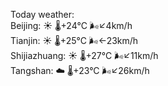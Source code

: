 Today weather:  
Beijing: ☀️   🌡️+24°C 🌬️↙4km/h  
Tianjin: ☀️   🌡️+25°C 🌬️←23km/h  
Shijiazhuang: ☀️   🌡️+27°C 🌬️↙11km/h  
Tangshan: ☁️   🌡️+23°C 🌬️↙26km/h  
